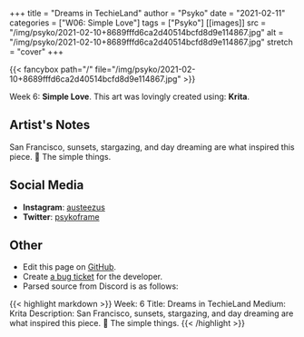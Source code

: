 +++
title =       "Dreams in TechieLand"
author =      "Psyko"
date =        "2021-02-11"
categories =  ["W06: Simple Love"]
tags =        ["Psyko"]
[[images]]
                      src = "/img/psyko/2021-02-10+8689fffd6ca2d40514bcfd8d9e114867.jpg"
                      alt = "/img/psyko/2021-02-10+8689fffd6ca2d40514bcfd8d9e114867.jpg"
                      stretch = "cover"
+++


{{< fancybox path="/" file="/img/psyko/2021-02-10+8689fffd6ca2d40514bcfd8d9e114867.jpg" >}}


Week 6: **Simple Love**. This art was lovingly created using: **Krita**.

## Artist's Notes

San Francisco, sunsets, stargazing, and day dreaming are what inspired this piece. 🙂 The simple things.

## Social Media

- **Instagram**: [austeezus]()
- **Twitter**: [psykoframe]()


## Other

- Edit this page on [GitHub](https://github.com/teaminkling/web-refresh/edit/main/blog/content/blog/psyko-week-6-f17c.md).
- Create [a bug ticket](https://github.com/teaminkling/web-refresh/issues/new?assignees=&labels=bug&template=problem-report.md&title=) for the developer.
- Parsed source from Discord is as follows:

{{< highlight markdown >}}
Week: 6
Title: Dreams in TechieLand
Medium: Krita 
Description: San Francisco, sunsets, stargazing, and day dreaming are what inspired this piece. 🙂 The simple things.
{{< /highlight >}}
